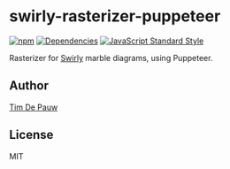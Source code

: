 # swirly-rasterizer-puppeteer

[![npm](https://img.shields.io/npm/v/swirly-rasterizer-puppeteer.svg)](https://www.npmjs.com/package/swirly-rasterizer-puppeteer) [![Dependencies](https://david-dm.org/timdp/swirly/status.svg?path=packages/swirly-rasterizer-puppeteer)](https://david-dm.org/timdp/swirly?path=packages/swirly-rasterizer-puppeteer) [![JavaScript Standard Style](https://img.shields.io/badge/code%20style-standard-brightgreen.svg)](https://standardjs.com/)

Rasterizer for [Swirly](https://github.com/timdp/swirly) marble diagrams, using Puppeteer.

## Author

[Tim De Pauw](https://tmdpw.eu/)

## License

MIT
